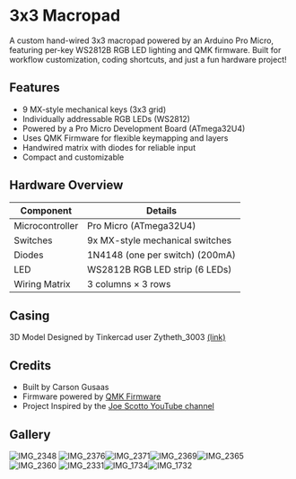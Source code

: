 #  3x3 Macropad

A custom hand-wired 3x3 macropad powered by an Arduino Pro Micro, featuring per-key WS2812B RGB LED lighting and QMK firmware. Built for workflow customization, coding shortcuts, and just a fun hardware project!

## Features

- 9 MX-style mechanical keys (3x3 grid)
- Individually addressable RGB LEDs (WS2812)
- Powered by a Pro Micro Development Board (ATmega32U4)
- Uses QMK Firmware for flexible keymapping and layers
- Handwired matrix with diodes for reliable input
- Compact and customizable


## Hardware Overview

| Component       | Details                         |
| --------------- | ------------------------------- |
| Microcontroller | Pro Micro (ATmega32U4)          |
| Switches        | 9x MX-style mechanical switches |
| Diodes          | 1N4148 (one per switch) (200mA) |
| LED             | WS2812B RGB LED strip (6 LEDs)  |
| Wiring Matrix   | 3 columns × 3 rows              |


## Casing 

3D Model Designed by Tinkercad user Zytheth_3003 [(link)](https://www.tinkercad.com/things/gH5iR2gk4Rr-case-with-tanuki)


## Credits

- Built by Carson Gusaas
- Firmware powered by [QMK Firmware](https://qmk.fm/)
- Project Inspired by the [Joe Scotto YouTube channel](https://www.youtube.com/@joe_scotto/)


## Gallery
![IMG_2348](https://github.com/user-attachments/assets/b7010237-5eb6-4eb2-9e43-4533174f54a0)
![IMG_2376](https://github.com/user-attachments/assets/f78f1cf6-9596-426c-8d02-db7d184aec83)![IMG_2371](https://github.com/user-attachments/assets/55f799e5-5cea-42d4-a950-dbac7baa804a)![IMG_2369](https://github.com/user-attachments/assets/aa1de912-7f17-472c-9242-be0b2a8743d3)![IMG_2365](https://github.com/user-attachments/assets/1c754315-a9b8-43f5-a453-9f411bb7bb7c)
![IMG_2360](https://github.com/user-attachments/assets/9b871a65-d439-4f7c-a59e-3adb658b8133)
![IMG_2331](https://github.com/user-attachments/assets/b841c50f-0848-45cf-9d8e-9ff84e5b2f2b)![IMG_1734](https://github.com/user-attachments/assets/cd5dc237-0d2e-4df3-a51f-d95576c4d81d)![IMG_1732](https://github.com/user-attachments/assets/ee078d86-f979-44db-be75-53a53290e4cb)






